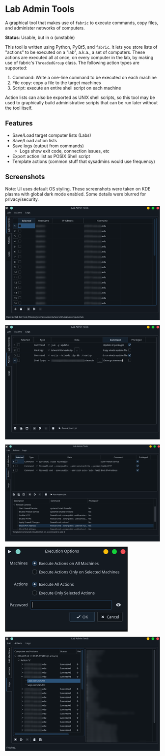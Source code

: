 # Lab Admin Tools

A graphical tool that makes use of `fabric` to execute commands, copy files, and administer networks of computers.

**Status**: Usable, but in &alpha; (unstable)

This tool is written using Python, PyQt5, and `fabric`. It lets you store lists of "actions" to be executed on a "lab", a.k.a., a set of computers. These actions are executed all at once, on every computer in the lab, by making use of fabric's `ThreadedGroup` class. The following action types are supported:

1. Command: Write a one-line command to be executed on each machine
2. File copy: copy a file to the target machines
3. Script: execute an entire shell script on each machine

Action lists can also be exported as UNIX shell scripts, so this tool may be used to graphically build administrative scripts that can be run later without the tool itself.

## Features

- Save/Load target computer lists (Labs)
- Save/Load action lists
- Save logs (output from commands)
    + Logs show exit code, connection issues, etc
- Export action list as POSIX Shell script
- Template actions (common stuff that sysadmins would use frequency)

## Screenshots

Note: UI uses default OS styling. These screenshots were taken on KDE plasma with global dark mode enabled. Some details were blurred for privacy/security.

![Lab editor](./screenshots/labEditor.png)

![Action editor](./screenshots/actionEditor.png)

![Action templates within editor](./screenshots/actionTemplates.png)

![Execution options](./screenshots/executionDialog.png)

![Log Viewer](./screenshots/logsViewer.png)
